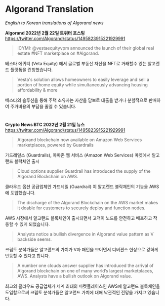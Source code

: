 # Algorand Translation

*English to Korean translations of Algorand news*

**Algorand 2022년 2월 22일 트위터 포스팅**
https://twitter.com/Algorand/status/1495823915221929991

> ICYMI: @vestaequityvpm announced the launch of their global real estate #NFT marketplace on #Algorand. 

베스타 에퀴티 (Veta Equity) 에서 글로벌 부동산 자산을 NFT로 거래할수 있는 알고랜드 플랫폼을 런칭했습니다.

> Vesta's solution allows homeowners to easily leverage and sell a portion of home equity while simultaneously 
advancing housing affordability & more

베스타의 솔루션을 통해 주택 소유자는 자산을 담보로 대출을 받거나 분할적으로 판매하여 주거비용의 부담을 줄일 수 있습니다.
 
#

**Crypto News BTC 2022년 2월 21일 뉴스**
https://twitter.com/Algorand/status/1495823915221929991

> Algorand blockchain now available on Amazon Web Services marketplaces, powered by Guardrails

가드레일스 (Guardrails), 아마존 웹 서비스 (Amazon Web Services) 마켓에서 알고랜드 블락체인 출시

> Cloud options supplier Guardrail has introduced the supply of the Algorand Blockchain on AWS. 

클라우드 옵션 공급업체인 가드레일 (Guardrail) 이 알고랜드 블락체인의 기능을 AWS 에 도입했습니다.

> The discharge of the Algorand Blockchain on the AWS market makes it doable for customers to securely deploy and function nodes. 

AWS 시장에서 알고랜드 블록체인이 출시되면서 고객이 노드를 안전하고 배포하고 작동할 수 있게 되었습니다.

> Analysts notice a bullish divergence in Algorand value pattern as V backside seems.  

크립토 분석가들은 알고랜드의 가치가 V자 패턴을 보이면서 디버젼스 현상으로 강하게 반등할 수 있다고 합니다.

> A number one clouds answer supplier has introduced the arrival of Algorand blockchain on one of many world’s largest marketplaces, AWS. Analysts have a bullish outlook on Algorand value. 

최고의 클라우드 공급업체가 세계 최대의 마켓플레이스인 AWS에 알고랜드 블록체인을 도입함으로써 크립토 분석가들은 알고랜드 가치에 대해 낙관적인 전망을 가지고 있습니다.
